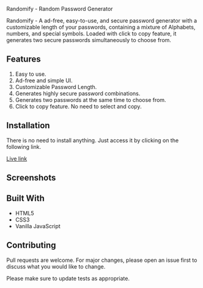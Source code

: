 Randomify - Random Password Generator

Randomify - A ad-free, easy-to-use, and secure password generator with a customizable length of your passwords, containing a mixture of Alphabets, numbers, and special symbols. Loaded with click to copy feature, it generates two secure passwords simultaneously to choose from.

## Features

1. Easy to use.
2. Ad-free and simple UI.
3. Customizable Password Length.
4. Generates highly secure password combinations.
5. Generates two passwords at the same time to choose from.
6. Click to copy feature. No need to select and copy.

## Installation

There is no need to install anything. Just access it by clicking on the following link.

[Live link](https://randomify-passwordgenerator.netlify.app/)

## Screenshots

## Built With

- HTML5
- CSS3
- Vanilla JavaScript

## Contributing

Pull requests are welcome. For major changes, please open an issue first
to discuss what you would like to change.

Please make sure to update tests as appropriate.
